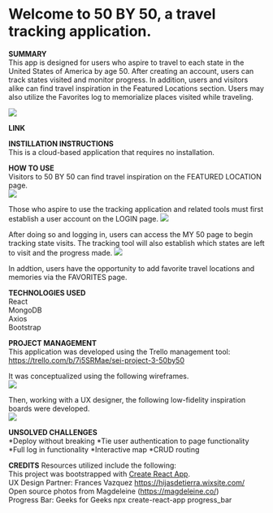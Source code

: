 # Welcome to 50 BY 50, a travel tracking application.

**SUMMARY**<br/>
This app is designed for users who aspire to travel to each state in the United States of America by age 50. After creating an account, users can track states visited and monitor progress. In addition, users and visitors alike can find travel inspiration in the Featured Locations section. Users may also utilize the Favorites log to memorialize places visited while traveling. 

<img src="https://i.imgur.com/nPccIFK.png" />


**LINK**<br/>


**INSTILLATION INSTRUCTIONS**<br/>
This is a cloud-based application that requires no installation. 


**HOW TO USE**<br/>
Visitors to 50 BY 50 can find travel inspiration on the FEATURED LOCATION page.<br/>
<img src="https://i.imgur.com/0CkaIhR.png/" />
<br/>

Those who aspire to use the tracking application and related tools must first establish a user account on the LOGIN page. 
<img src="https://i.imgur.com/NblXrzO.png/" />
<br/>

After doing so and logging in, users can access the MY 50 page to begin tracking state visits. The tracking tool will also establish which states are left to visit and the progress made. 
<img src="https://i.imgur.com/9MTrOwb.png/>" />
<br/>

In addtion, users have the opportunity to add favorite travel locations and memories via the FAVORITES page.
<img/>
<br/>

**TECHNOLOGIES USED**<br/>
React<br/>
MongoDB<br/>
Axios<br/>
Bootstrap<br />


**PROJECT MANAGEMENT**<br/>
This application was developed using the Trello management tool: https://trello.com/b/7i5SRMae/sei-project-3-50by50 <br/>

It was conceptualized using the following wireframes.<br/>
<img src="https://i.imgur.com/RSFWDOa.png" />

Then, working with a UX designer, the following low-fidelity inspiration boards were developed. <br/>
<img src="https://i.imgur.com/T9LHPa2.png">


**UNSOLVED CHALLENGES**<br/>
*Deploy without breaking
*Tie user authentication to page functionality
*Full log in functionality
*Interactive map
*CRUD routing


**CREDITS**
Resources utilized include the following:<br/>
This project was bootstrapped with [Create React App](https://github.com/facebook/create-react-app).<br/>
UX Design Partner: Frances Vazquez https://hijasdetierra.wixsite.com/<br/>
Open source photos from Magdeleine (https://magdeleine.co/) <br/> 
Progress Bar: Geeks for Geeks npx create-react-app progress_bar <br/>

